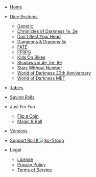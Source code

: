 - [Home](/?id=welcome-to-roll-it "Home | Roll It Docs")

- [Dice Systems](/systems "Dice Systems | Roll It Docs")

    + [Generic](/systems/generic "Generic Dice | Roll It Docs")
    + [Chronicles of Darkness 1e, 2e](/systems/nwod "CoD | Roll It Docs")
    + [Don't Rest Your Head](/systems/drh "Don't Rest Your Head | Roll It Docs")
    + [Dungeons & Dragons 5e](/systems/dnd5e "D&D 5e | Roll It Docs")
    + [FATE](/systems/fate "FATE | Roll It Docs")
    + [FFRPG](/systems/ffrpg "FFRPG | Roll It Docs")
    + [Kids On Bikes](/systems/kob "Kids On Bikes | Roll It Docs")
    + [Shadowrun 4e, 5e, 6e](/systems/shadowrun "Shadowrun | Roll It Docs")
    + [Stars Without Number](/systems/swn "Stars Without Number | Roll It Docs")
    + [World of Darkness 20th Anniversary](/systems/wod20 "WoD | Roll It Docs")
    + [World of Darkness MET](/systems/met "MET | Roll It Docs")

- [Tables](/features/tables)

- [Saving Rolls](/features/saved)

- Just For Fun

    + [Flip a Coin](/fun/coin)
    + [Magic 8 Ball](/fun/8ball)

- [Versions](/versions "Version History | Roll It Docs")

- [Support Roll It ![ko-fi logo](../_images/KofiCoffee_112.png ':class=emoji')](https://ko-fi.com/paige2501)

- Legal

    + [License](/license "License | Roll It Docs")
    + [Privacy Policy](/privacy "Privacy Policy | Roll It Docs")
    + [Terms of Service](/terms "Terms of Service | Roll It Docs")
